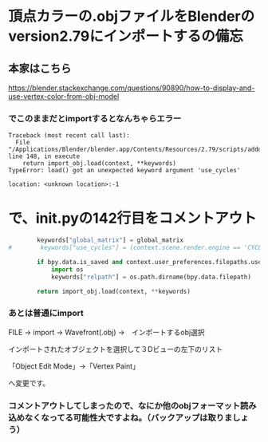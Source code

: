 # 頂点カラーの.objファイルをBlenderのversion2.79にインポートするの備忘

## 本家はこちら

https://blender.stackexchange.com/questions/90890/how-to-display-and-use-vertex-color-from-obj-model

### でこのままだとimportするとなんちゃらエラー

    Traceback (most recent call last):
      File "/Applications/Blender/blender.app/Contents/Resources/2.79/scripts/addons/io_scene_obj/__init__.py", line 148, in execute
        return import_obj.load(context, **keywords)
    TypeError: load() got an unexpected keyword argument 'use_cycles'
    
    location: <unknown location>:-1







# で、__init__.pyの142行目をコメントアウト
```Python:__init__.py
        keywords["global_matrix"] = global_matrix
#        keywords["use_cycles"] = (context.scene.render.engine == 'CYCLES')

        if bpy.data.is_saved and context.user_preferences.filepaths.use_relative_paths:
            import os
            keywords["relpath"] = os.path.dirname(bpy.data.filepath)

        return import_obj.load(context, **keywords)
```


### あとは普通にimport

FILE → import → Wavefront(.obj) →　インポートするobj選択

インポートされたオブジェクトを選択して３Dビューの左下のリスト

「Object Edit Mode」→「Vertex Paint」

へ変更です。

### コメントアウトしてしまったので、なにか他のobjフォーマット読み込めなくなってる可能性大ですよね。（バックアップは取りましょう）

